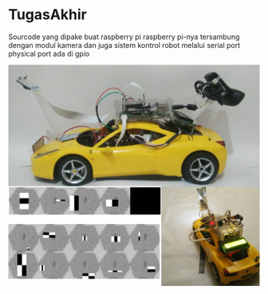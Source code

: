 # TugasAkhir
Sourcode yang  dipake buat raspberry pi
raspberry pi-nya tersambung dengan modul kamera dan juga sistem kontrol robot melalui serial port
physical port ada di gpio

![](images/thesis.jpg)
